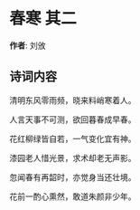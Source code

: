 # 春寒  其二

**作者**: 刘攽

## 诗词内容

清明东风零雨频，晓来料峭寒着人。

人言天事不可测，欲回暮春成早春。

花红柳绿皆自若，一气变化宜有神。

漆园老人惜光景，求术却老无声影。

忽闻春有再韶时，亦觉身当还壮境。

花前一酌心熏然，敢道朱颜非少年。

